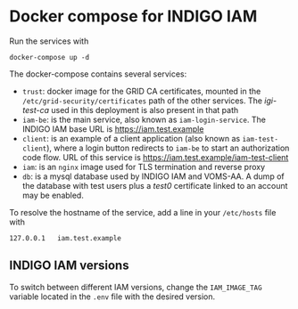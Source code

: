 # Docker compose for INDIGO IAM

Run the services with

```
docker-compose up -d
```

The docker-compose contains several services:

* `trust`: docker image for the GRID CA certificates, mounted in the `/etc/grid-security/certificates` path of the other services. The _igi-test-ca_ used in this deployment is also present in that path
* `iam-be`: is the main service, also known as `iam-login-service`. The INDIGO IAM base URL is https://iam.test.example
* `client`: is an example of a client application (also known as `iam-test-client`), where a login button redirects to `iam-be` to start an authorization code flow. URL of this service is https://iam.test.example/iam-test-client
* `iam`: is an `nginx` image used for TLS termination and reverse proxy
* `db`: is a mysql database used by INDIGO IAM and VOMS-AA. A dump of the database with test users plus a _test0_ certificate linked to an account may be enabled.
  
To resolve the hostname of the service, add a line in your `/etc/hosts` file with

```
127.0.0.1	iam.test.example
```


## INDIGO IAM versions

To switch between different IAM versions, change the `IAM_IMAGE_TAG` variable located in the `.env` file with the desired version.
